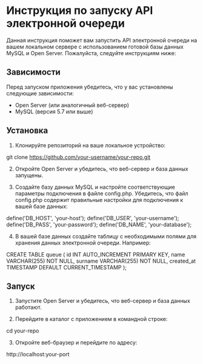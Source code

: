 # Инструкция по запуску API электронной очереди

Данная инструкция поможет вам запустить API электронной очереди на вашем локальном сервере с использованием готовой базы данных MySQL и Open Server. Пожалуйста, следуйте инструкциям ниже:

## Зависимости

Перед запуском приложения убедитесь, что у вас установлены следующие зависимости:

- Open Server (или аналогичный веб-сервер)
- MySQL (версия 5.7 или выше)

## Установка

1. Клонируйте репозиторий на ваше локальное устройство:

git clone https://github.com/your-username/your-repo.git

2. Откройте Open Server и убедитесь, что веб-сервер и база данных запущены.

3. Создайте базу данных MySQL и настройте соответствующие параметры подключения в файле config.php. Убедитесь, что файл config.php содержит правильные настройки для подключения к вашей базе данных:

define('DB_HOST', 'your-host');
define('DB_USER', 'your-username');
define('DB_PASS', 'your-password');
define('DB_NAME', 'your-database');


4. В вашей базе данных создайте таблицу с необходимыми полями для хранения данных электронной очереди. Например:

CREATE TABLE queue (
  id INT AUTO_INCREMENT PRIMARY KEY,
  name VARCHAR(255) NOT NULL,
  surname VARCHAR(255) NOT NULL,
  created_at TIMESTAMP DEFAULT CURRENT_TIMESTAMP
);


## Запуск

1. Запустите Open Server и убедитесь, что веб-сервер и база данных работают.

2. Перейдите в каталог с приложением в командной строке:

cd your-repo

3. Откройте веб-браузер и перейдите по адресу:

http://localhost:your-port
